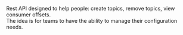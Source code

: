 Rest API designed to help people: create topics, remove topics, view consumer offsets.  
The idea is for teams to have the ability to manage their configuration needs.